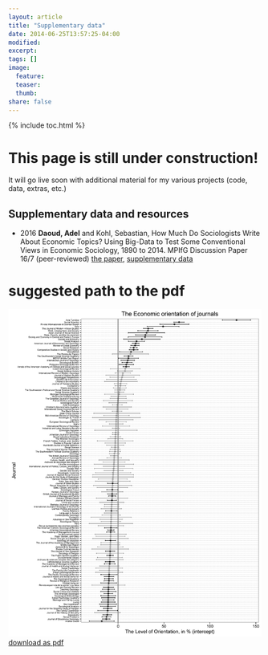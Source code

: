```yaml
---
layout: article
title: "Supplementary data"
date: 2014-06-25T13:57:25-04:00
modified:
excerpt:
tags: []
image:
  feature:
  teaser:
  thumb:
share: false
---
```



{% include toc.html %}


# This page is still under construction! 
It will go live soon with additional material for my various projects (code, data, extras, etc.)

## Supplementary data and resources

* 2016 **Daoud, Adel** and Kohl, Sebastian, How Much Do Sociologists Write About Economic Topics? Using Big-Data to Test Some Conventional Views in Economic Sociology, 1890 to 2014. MPIfG Discussion Paper 16/7 (peer-reviewed)
[the paper](http://www.mpifg.de/pu/mpifg_dp/dp16-7.pdf), [supplementary data]()


# suggested path to the pdf
![caterpillar](/SUPPLEMENTARY_DATA/Daoud_Kohl_2016_MPI_Topic_modeling/economic-intercept-catterpillar.png)
[download as pdf](/SUPPLEMENTARY_DATA/Daoud_Kohl_2016_MPI_Topic_modeling/economic-intercept-catterpillar.pdf)

